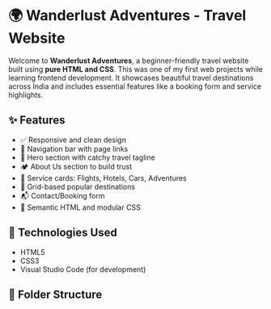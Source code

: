# 🌍 Wanderlust Adventures - Travel Website

Welcome to **Wanderlust Adventures**, a beginner-friendly travel website built using **pure HTML and CSS**. This was one of my first web projects while learning frontend development. It showcases beautiful travel destinations across India and includes essential features like a booking form and service highlights.

## ✨ Features

- ✅ Responsive and clean design  
- 🧭 Navigation bar with page links  
- 🌄 Hero section with catchy travel tagline  
- 🏕️ About Us section to build trust  
- 💼 Service cards: Flights, Hotels, Cars, Adventures  
- 📍 Grid-based popular destinations  
- 📬 Contact/Booking form  
- 🧼 Semantic HTML and modular CSS  

## 🔧 Technologies Used

- HTML5  
- CSS3  
- Visual Studio Code (for development)  

## 📁 Folder Structure

